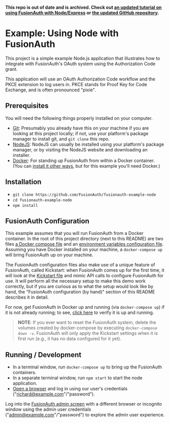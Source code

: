 **This repo is out of date and is archived. Check out [an updated tutorial on using FusionAuth with Node/Express](https://fusionauth.io/docs/quickstarts/quickstart-javascript-express-web) or [the updated GitHub repository](https://github.com/FusionAuth/fusionauth-quickstart-javascript-express-web).**


# Example: Using Node with FusionAuth
This project is a simple example Node.js application that illustrates how to integrate with FusionAuth's OAuth system using the Authorization Code grant.

This application will use an OAuth Authorization Code workflow and the PKCE extension to log users in. PKCE stands for Proof Key for Code Exchange, and is often pronounced "pixie".

## Prerequisites
You will need the following things properly installed on your computer.

* [Git](http://git-scm.com/): Presumably you already have this on your machine if you are looking at this project locally; if not, use your platform's package manager to install git, and `git clone` this repo.
* [NodeJS](https://nodejs.org): NodeJS can usually be installed using your platform's package manager, or by visiting the NodeJS website and downloading an installer.
* [Docker](https://www.docker.com): For standing up FusionAuth from within a Docker container. (You can [install it other ways](https://fusionauth.io/docs/v1/tech/installation-guide/), but for this example you'll need Docker.)

## Installation
* `git clone https://github.com/FusionAuth/fusionauth-example-node`
* `cd fusionauth-example-node`
* `npm install`

## FusionAuth Configuration
This example assumes that you will run FusionAuth from a Docker container. In the root of this project directory (next to this README) are two files [a Docker compose file](./docker-compose.yml) and an [environment variables configuration file](./.env). Assuming you have Docker installed on your machine, a `docker-compose up` will bring FusionAuth up on your machine.

The FusionAuth configuration files also make use of a unique feature of FusionAuth, called Kickstart: when FusionAuth comes up for the first time, it will look at the [Kickstart file](./kickstart/kickstart.json) and mimic API calls to configure FusionAuth for use. It will perform all the necessary setup to make this demo work correctly, but if you are curious as to what the setup would look like by hand, the "FusionAuth configuration (by hand)" section of this README describes it in detail.

For now, get FusionAuth in Docker up and running (via `docker-compose up`) if it is not already running; to see, [click here](http://localhost:9011/) to verify it is up and running.

> **NOTE**: If you ever want to reset the FusionAuth system, delete the volumes created by docker-compose by executing `docker-compose down -v`. FusionAuth will only apply the Kickstart settings when it is first run (e.g., it has no data configured for it yet).


## Running / Development

* In a terminal window, run `docker-compose up` to bring up the FusionAuth containers.
* In a separate terminal window, run `npm start` to start the node application.
* [Open a browser](http://localhost:3000) and log in using our user's credentials ("richard@example.com"/"password").

Log into the [FusionAuth admin screen](http://localhost:9011) with a different browser or incognito window using the admin user credentials ("admin@example.com"/"password") to explore the admin user experience.
